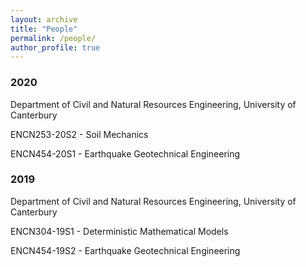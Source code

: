 ```yaml
---
layout: archive
title: "People"
permalink: /people/
author_profile: true
---
```


### 2020

Department of Civil and Natural Resources Engineering, University of Canterbury

ENCN253-20S2 - Soil Mechanics

ENCN454-20S1 - Earthquake Geotechnical Engineering

### 2019
Department of Civil and Natural Resources Engineering, University of Canterbury

ENCN304-19S1 - Deterministic Mathematical Models

ENCN454-19S2 - Earthquake Geotechnical Engineering

